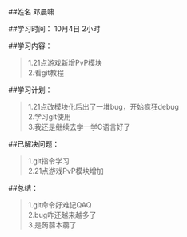 ##姓名
邓晨啸

##学习时间：
10月4日   2小时

##学习内容：
>1.21点游戏新增PvP模块</br>
>2.看git教程</br>

##学习计划：
>1.21点改模块化后出了一堆bug，开始疯狂debug</br>
>2.学习git使用</br>
>3.我还是继续去学一学C语言好了

##已解决问题：
>1.git指令学习</br>
>2.21点游戏PvP模块增加

##总结：
>1.git命令好难记QAQ</br>
>2.bug咋还越来越多了</br>
>3.是蒟蒻本蒻了</br>
